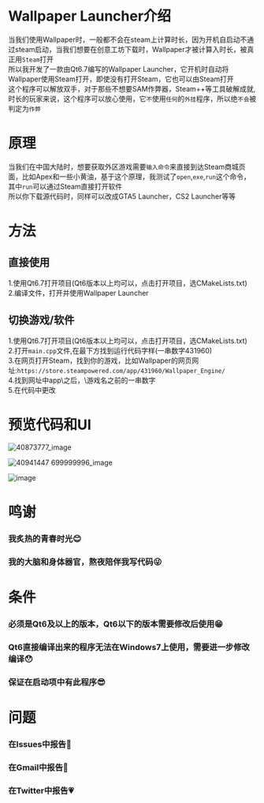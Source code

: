 # Wallpaper Launcher介绍  
当我们使用Wallpaper时，一般都不会在steam上计算时长，因为开机自启动不通过steam启动，当我们想要在创意工坊下载时，Wallpaper才被计算入时长，被真正用``Steam``打开  
所以我开发了一款由Qt6.7编写的Wallpaper Launcher，它开机时自动将Wallpaper使用Steam打开，即使没有打开Steam，它也可以由Steam打开  
这个程序可以解放双手，对于那些不想要SAM作弊器，Steam++等工具破解成就,时长的玩家来说，这个程序可以放心使用，它``不``使用``任何``的``外挂``程序，所以绝``不会``被判定为``作弊``  
# 原理  
当我们在中国大陆时，想要获取外区游戏需要``输入命令``来直接到达Steam商城页面，比如Apex和一些小黄油，基于这个原理，我测试了``open``,``exe``,``run``这个命令，其中``run``可以通过Steam直接打开软件  
所以你下载源代码时，同样可以改成GTA5 Launcher，CS2 Launcher等等  
# 方法  
## 直接使用
1.使用Qt6.7打开项目(Qt6版本以上均可以，点击打开项目，选CMakeLists.txt)  
2.编译文件，打开并使用Wallpaper Launcher  
##  切换游戏/软件  
1.使用Qt6.7打开项目(Qt6版本以上均可以，点击打开项目，选CMakeLists.txt)  
2.打开``main.cpp``文件,在最下方找到运行代码字样(一串数字431960)  
3.在网页打开Steam，找到你的游戏，比如Wallpaper的网页网址:``https://store.steampowered.com/app/431960/Wallpaper_Engine/``  
4.找到网址中app\之后，\游戏名之前的一串数字  
5.在代码中更改
# 预览代码和UI  

![40873777_image](https://github.com/user-attachments/assets/55eab6e0-a7f1-43f7-97b5-97300d28e22b)

![40941447 699999996_image](https://github.com/user-attachments/assets/daeccb48-92c5-4559-a44c-8bcb56296170)

![image](https://github.com/user-attachments/assets/f2f4e6fe-5a6e-4bfe-8338-dab3a68e8250)

# 鸣谢
### 我炙热的青春时光:blush:
### 我的大脑和身体器官，熬夜陪伴我写代码:stuck_out_tongue_winking_eye:
# 条件
### 必须是Qt6及以上的版本，Qt6以下的版本需要修改后使用:grin:
### Qt6直接编译出来的程序无法在Windows7上使用，需要进一步修改编译:hushed:
### 保证在启动项中有此程序:sunglasses:
# 问题
### 在Issues中报告:blue_heart:
### 在Gmail中报告:green_heart:
### 在Twitter中报告:heartpulse:
